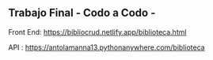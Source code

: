 ## Trabajo Final - Codo a Codo -

Front End: https://bibliocrud.netlify.app/biblioteca.html

API : https://antolamanna13.pythonanywhere.com/biblioteca
